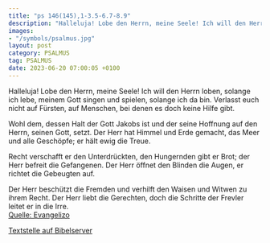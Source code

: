 ```yaml
---
title: "ps 146(145),1-3.5-6.7-8.9"
description: "Halleluja! Lobe den Herrn, meine Seele! Ich will den Herrn loben, solange ich lebe, meinem Gott singen und spielen, solange ich da bin. Verlasst euch nicht auf Fürsten, auf Menschen, bei denen es doch keine Hilfe gibt.  Wohl dem, dessen Halt der Gott Jakobs ist und der seine H...."
images:
- "/symbols/psalmus.jpg"
layout: post
category: PSALMUS
tag: PSALMUS
date: 2023-06-20 07:00:05 +0100
---
```

Halleluja! Lobe den Herrn, meine Seele!
Ich will den Herrn loben, solange ich lebe,
meinem Gott singen und spielen, solange ich da bin.
Verlasst euch nicht auf Fürsten,
auf Menschen, bei denen es doch keine Hilfe gibt.

Wohl dem, dessen Halt der Gott Jakobs ist
und der seine Hoffnung auf den Herrn, seinen Gott, setzt.<!--more-->
Der Herr hat Himmel und Erde gemacht,
das Meer und alle Geschöpfe;
er hält ewig die Treue.

Recht verschafft er den Unterdrückten,
den Hungernden gibt er Brot;
der Herr befreit die Gefangenen.
Der Herr öffnet den Blinden die Augen,
er richtet die Gebeugten auf.

Der Herr beschützt die Fremden
und verhilft den Waisen und Witwen zu ihrem Recht.
Der Herr liebt die Gerechten,
doch die Schritte der Frevler leitet er in die Irre.<br>
[Quelle: Evangelizo](https://evangeliumtagfuertag.org/DE/gospel)

[Textstelle auf Bibelserver](https://www.bibleserver.com/EU/ps146(145),1-3.5-6.7-8.9)
